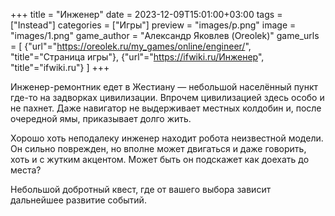 +++
title = "Инженер"
date = 2023-12-09T15:01:00+03:00
tags = ["Instead"]
categories = ["Игры"]
preview = "images/p.png"
image = "images/1.png"
game_author = "Александр Яковлев (Oreolek)"
game_urls = [
    {"url"="https://oreolek.ru/my_games/online/engineer/", "title"="Страница игры"},
    {"url"="https://ifwiki.ru/Инженер", "title"="ifwiki.ru"}
]
+++

Инженер-ремонтник едет в Жестиану — небольшой населённый пункт где-то на задворках цивилизации. Впрочем цивилизацией здесь особо и не пахнет. Даже навигатор не выдерживает местных колдобин и, после очередной ямы, приказывает долго жить.

Хорошо хоть неподалеку инженер находит робота неизвестной модели. Он сильно поврежден, но вполне может двигаться и даже говорить, хоть и с жутким акцентом. Может быть он подскажет как доехать до места?

Небольшой добротный квест, где от вашего выбора зависит дальнейшее развитие событий.